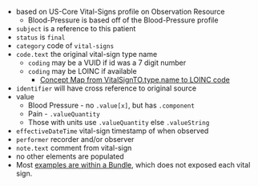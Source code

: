 
- based on US-Core Vital-Signs profile on Observation Resource
  - Blood-Pressure is based off of the Blood-Pressure profile
- `subject` is a reference to this patient
- `status` is `final`
- `category` code of `vital-signs`
- `code.text` the original vital-sign type name
  - `coding` may be a VUID if id was a 7 digit number
  - `coding` may be LOINC if available
    - [Concept Map from VitalSignTO.type.name to LOINC code](ConceptMap-ObservationTypeTOVsLoincCode.html)
- `identifier` will have cross reference to original source
- value
  - Blood Pressure - no `.value[x]`, but has `.component`
  - Pain - `.valueQuantity`
  - Those with units use `.valueQuantity` else `.valueString`
- `effectiveDateTime` vital-sign timestamp of when observed
- `performer` recorder and/or observer
- `note.text` comment from vital-sign
- no other elements are populated
- Most [examples are within a Bundle](Bundle-vitals.html), which does not exposed each vital sign.
